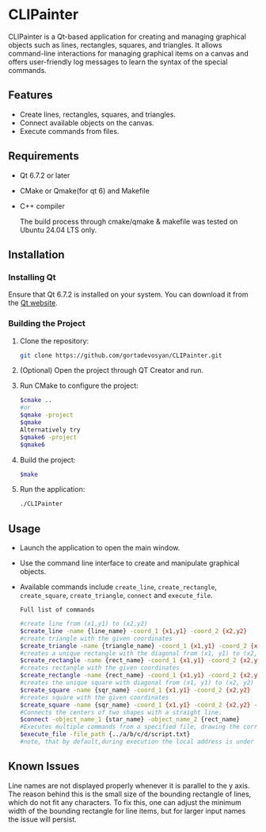 # CLIPainter

CLIPainter is a Qt-based application for creating and managing graphical objects such as lines, rectangles, squares, and triangles. It allows command-line interactions for managing graphical items on a canvas and offers user-friendly log messages to learn the syntax of the special commands.

## Features

- Create lines, rectangles, squares, and triangles.
- Connect available objects on the canvas.
- Execute commands from files.

## Requirements

- Qt 6.7.2 or later

- CMake or Qmake(for qt 6) and Makefile

- C++ compiler

  The build process through cmake/qmake & makefile was tested on Ubuntu 24.04 LTS only.

## Installation

### Installing Qt

Ensure that Qt 6.7.2 is installed on your system. You can download it from the [Qt website](https://www.qt.io/download).

### Building the Project

1. Clone the repository:

    ```bash
    git clone https://github.com/gortadevosyan/CLIPainter.git
    ```

2. (Optional) Open the project through QT Creator and run.

3. Run CMake to configure the project:

    ```bash
    $cmake .. 
    #or
    $qmake -project 
    $qmake
    Alternatively try
    $qmake6 -project
    $qmake6
    ```

4. Build the project:

    ```bash
    $make
    ```

5. Run the application:

    ```bash
    ./CLIPainter
    ```

## Usage

- Launch the application to open the main window.

- Use the command line interface to create and manipulate graphical objects.

- Available commands include `create_line`, `create_rectangle`, `create_square`, `create_triangle`,  `connect` and ``execute_file``.

  ``Full list of commands``

  ``````bash
  #create line from (x1,y1) to (x2,y2)
  $create_line -name {line_name} -coord_1 {x1,y1} -coord_2 {x2,y2} 
  #create triangle with the given coordinates
  $create_triangle -name {triangle_name} -coord_1 {x1,y1} -coord_2 {x2,y2} -coord_3 {x3,y3}
  #creates a unique rectangle with the diagonal from (x1, y1) to (x2, y2) and sides parallel to x and y axis
  $create_rectangle -name {rect_name} -coord_1 {x1,y1} -coord_2 {x2,y2}
  #creates rectangle with the given coordinates
  $create_rectangle -name {rect_name} -coord_1 {x1,y1} -coord_2 {x2,y2} -coord_3 {x3,y3} -coord_4 {x4,y4}
  #creates the unique square with diagonal from (x1, y1) to (x2, y2)
  $create_square -name {sqr_name} -coord_1 {x1,y1} -coord_2 {x2,y2}
  #creates square with the given coordinates
  $create_square -name {sqr_name} -coord_1 {x1,y1} -coord_2 {x2,y2} -coord_3 {x3,y3} -coord_4 {x4,y4}
  #Connects the centers of two shapes with a straight line.
  $connect -object_name_1 {star_name} -object_name_2 {rect_name}
  #Executes multiple commands from a specified file, drawing the corresponding shapes on the canvas.
  $execute_file -file_path {../a/b/c/d/script.txt}
  #note, that by default,during execution the local address is under ../build/Desktop_Qt_6_7_2-Debug, hence the file location should be adjusted accortingly when relative path is used.
  ``````

  

## Known Issues

Line names are not displayed properly whenever it is parallel to the y axis. The reason behind this is the small size of the bounding rectangle of lines, which do not fit any characters. To fix this, one can adjust the minimum width of the bounding rectangle for line items, but for larger input names the issue will persist.
